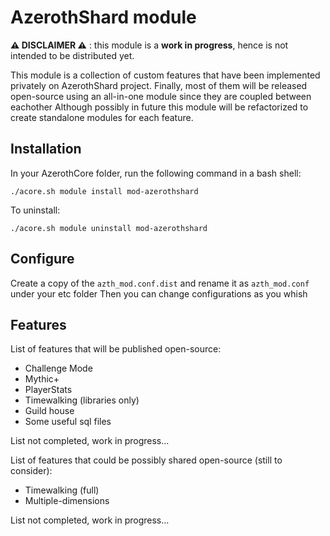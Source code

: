 # AzerothShard module

**⚠️ DISCLAIMER ⚠️** : this module is a **work in progress**, hence is not intended to be distributed yet.

This module is a collection of custom features that have been implemented privately on AzerothShard project.
Finally, most of them will be released open-source using an all-in-one module since they are coupled between eachother
Although possibly in future this module will be refactorized to create standalone modules for each feature.

## Installation

In your AzerothCore folder, run the following command in a bash shell:

`./acore.sh module install mod-azerothshard`

To uninstall:

`./acore.sh module uninstall mod-azerothshard`

## Configure

Create a copy of the `azth_mod.conf.dist` and rename it as `azth_mod.conf` under your etc folder
Then you can change configurations as you whish

## Features

List of features that will be published open-source:

* Challenge Mode
* Mythic+
* PlayerStats
* Timewalking (libraries only)
* Guild house
* Some useful sql files

List not completed, work in progress...

List of features that could be possibly shared open-source (still to consider):

* Timewalking (full)
* Multiple-dimensions

List not completed, work in progress...
